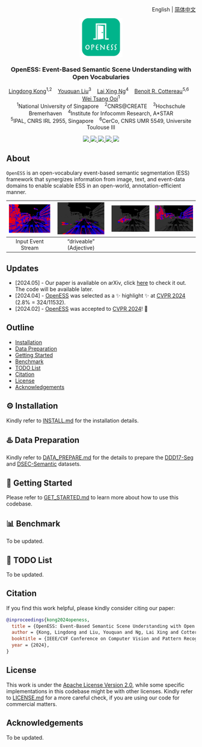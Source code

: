 <p align="right">English | <a href="./README_CN.md">简体中文</a></p>  


<p align="center">
  <img src="docs/figs/logo.png" align="center" width="22.5%">
  
  <h3 align="center"><strong>OpenESS: Event-Based Semantic Scene Understanding with Open Vocabularies</strong></h3>

  <p align="center">
      <a href="https://ldkong.com/" target='_blank'>Lingdong Kong</a><sup>1,2</sup>&nbsp;&nbsp;&nbsp;
      <a href="https://github.com/youquanl" target='_blank'>Youquan Liu</a><sup>3</sup>&nbsp;&nbsp;&nbsp;
      <a href="https://ipal.cnrs.fr/lai-xing-ng/" target='_blank'>Lai Xing Ng</a><sup>4</sup>&nbsp;&nbsp;&nbsp;
      <a href="https://ipal.cnrs.fr/benoit-cottereau-personal-page/" target='_blank'>Benoit R. Cottereau</a><sup>5,6</sup>&nbsp;&nbsp;&nbsp;
      <a href="https://www.comp.nus.edu.sg/cs/people/ooiwt/" target='_blank'>Wei Tsang Ooi</a><sup>1</sup>
    <br>
  <sup>1</sup>National University of Singapore&nbsp;&nbsp;&nbsp;
  <sup>2</sup>CNRS@CREATE&nbsp;&nbsp;&nbsp;
  <sup>3</sup>Hochschule Bremerhaven&nbsp;&nbsp;&nbsp;
  <sup>4</sup>Institute for Infocomm Research, A*STAR</br>
  <sup>5</sup>IPAL, CNRS IRL 2955, Singapore&nbsp;&nbsp;&nbsp;
  <sup>6</sup>CerCo, CNRS UMR 5549, Universite Toulouse III
  </p>

</p>

<p align="center">
  <a href="https://ldkong.com/PDF/2024_cvpr_OpenESS.pdf" target='_blank'>
    <img src="https://img.shields.io/badge/Paper-%F0%9F%93%83-lightblue">
  </a>
  
  <a href="https://ldkong.com/OpenESS" target='_blank'>
    <img src="https://img.shields.io/badge/Project-%F0%9F%94%97-blue">
  </a>
  
  <a href="" target='_blank'>
    <img src="https://img.shields.io/badge/Demo-%F0%9F%8E%AC-pink">
  </a>
  
  <a href="" target='_blank'>
    <img src="https://img.shields.io/badge/%E4%B8%AD%E8%AF%91%E7%89%88-%F0%9F%90%BC-red">
  </a>
  
  <a href="https://hits.seeyoufarm.com">
    <img src="https://hits.seeyoufarm.com/api/count/incr/badge.svg?url=https%3A%2F%2Fgithub.com%2Fldkong1205%2FOpenESS&count_bg=%2300B48B&title_bg=%23555555&icon=&icon_color=%23E7E7E7&title=Visitors&edge_flat=false"/>
  </a>
</p>



## About

`OpenESS` is an open-vocabulary event-based semantic segmentation (ESS) framework that synergizes information from image, text, and event-data domains to enable scalable ESS in an open-world, annotation-efficient manner. 

| <img width="125" src="docs/figs/teaser_1.png"> | <img width="125" src="docs/figs/teaser_2.png"> | <img width="125" src="docs/figs/teaser_3.png"> | <img width="125" src="docs/figs/teaser_4.png"> |
| :-: | :-: | :-: | :-: |
| Input Event Stream | “driveable” (Adjective) | 




## Updates

- \[2024.05\] - Our paper is available on arXiv, click [here](https://ldkong.com/PDF/2024_cvpr_OpenESS.pdf) to check it out. The code will be available later.
- \[2024.04\] - [OpenESS](https://ldkong.com/PDF/2024_cvpr_OpenESS.pdf) was selected as a :sparkles: highlight :sparkles: at [CVPR 2024](https://cvpr.thecvf.com/Conferences/2024) (2.8% = 324/11532). 
- \[2024.02\] - [OpenESS](https://ldkong.com/PDF/2024_cvpr_OpenESS.pdf) was accepted to [CVPR 2024](https://cvpr.thecvf.com/Conferences/2024)! :tada:


## Outline
- [Installation](#gear-installation)
- [Data Preparation](#hotsprings-data-preparation)
- [Getting Started](#rocket-getting-started)
- [Benchmark](#bar_chart-benchmark)
- [TODO List](#memo-todo-list)
- [Citation](#citation)
- [License](#license)
- [Acknowledgements](#acknowledgements)


## :gear: Installation

Kindly refer to [INSTALL.md](docs/INSTALL.md) for the installation details.


## :hotsprings: Data Preparation

Kindly refer to [DATA_PREPARE.md](docs/DATA_PREPARE.md) for the details to prepare the [DDD17-Seg]() and [DSEC-Semantic]() datasets.


## :rocket: Getting Started

Please refer to [GET_STARTED.md](docs/GET_STARTED.md) to learn more about how to use this codebase.


## :bar_chart: Benchmark

To be updated.


## :memo: TODO List

To be updated.


## Citation
If you find this work helpful, please kindly consider citing our paper:
```bibtex
@inproceedings{kong2024openess,
  title = {OpenESS: Event-Based Semantic Scene Understanding with Open Vocabularies},
  author = {Kong, Lingdong and Liu, Youquan and Ng, Lai Xing and Cottereau, Benoit R. and Ooi, Wei Tsang},
  booktitle = {IEEE/CVF Conference on Computer Vision and Pattern Recognition (CVPR)},
  year = {2024},
}
```

## License

This work is under the [Apache License Version 2.0](https://www.apache.org/licenses/LICENSE-2.0), while some specific implementations in this codebase might be with other licenses. Kindly refer to [LICENSE.md](https://github.com/ldkong1205/Calib3D/blob/main/docs/LICENSE.md) for a more careful check, if you are using our code for commercial matters.


## Acknowledgements

To be updated.
